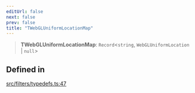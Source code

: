 ```yaml
---
editUrl: false
next: false
prev: false
title: "TWebGLUniformLocationMap"
---
```


> **TWebGLUniformLocationMap**: `Record`\<`string`, `WebGLUniformLocation` \| `null`\>

## Defined in

[src/filters/typedefs.ts:47](https://github.com/fabricjs/fabric.js/blob/v6.0.0-rc4/src/filters/typedefs.ts#L47)
